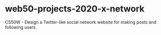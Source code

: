 # web50-projects-2020-x-network
CS50W - Design a Twitter-like social network website for making posts and following users.
